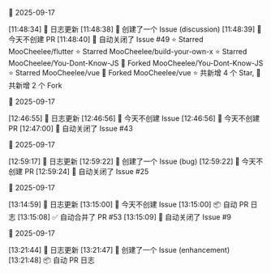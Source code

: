 

🌙 2025-09-17

[11:48:34] 🌱 日志更新
[11:48:38] 📝 创建了一个 Issue (discussion)
[11:48:39] 🌿 今天不创建 PR
[11:48:40] 🚫 自动关闭了 Issue #49
⭐ Starred MooCheelee/flutter
⭐ Starred MooCheelee/build-your-own-x
⭐ Starred MooCheelee/You-Dont-Know-JS
🍴 Forked MooCheelee/You-Dont-Know-JS
⭐ Starred MooCheelee/vue
🍴 Forked MooCheelee/vue
⭐ 共新增 4 个 Star, 🍴 共新增 2 个 Fork

🌙 2025-09-17

[12:46:55] 🌱 日志更新
[12:46:56] 🌿 今天不创建 Issue
[12:46:56] 🌿 今天不创建 PR
[12:47:00] 🚫 自动关闭了 Issue #43

🌙 2025-09-17

[12:59:17] 🌱 日志更新
[12:59:22] 📝 创建了一个 Issue (bug)
[12:59:22] 🌿 今天不创建 PR
[12:59:24] 🚫 自动关闭了 Issue #25

🌙 2025-09-17

[13:14:59] 🌱 日志更新
[13:15:00] 🌿 今天不创建 Issue
[13:15:00] 📦 自动 PR 日志
[13:15:08] ✅ 自动合并了 PR #53
[13:15:09] 🚫 自动关闭了 Issue #9

🌙 2025-09-17

[13:21:44] 🌱 日志更新
[13:21:47] 📝 创建了一个 Issue (enhancement)
[13:21:48] 📦 自动 PR 日志
